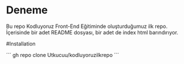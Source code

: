 # Deneme

Bu repo Kodluyoruz Front-End Eğitiminde oluşturduğumuz ilk repo. İçerisinde bir adet README dosyası, bir adet de index html barındırıyor.

#Installation


´´´
gh repo clone Utkucuu/kodluyoruzilkrepo
´´´
